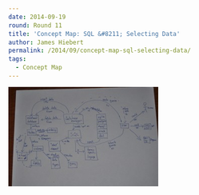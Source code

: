 ```yaml
---
date: 2014-09-19
round: Round 11
title: 'Concept Map: SQL &#8211; Selecting Data'
author: James Hiebert
permalink: /2014/09/concept-map-sql-selecting-data/
tags:
  - Concept Map
---
```

<p><a href="/uploads/2014/09/concept_map1.jpg"><a href="/uploads/2014/09/DSC_0035.jpg"><img class="alignnone size-medium wp-image-8932" alt="SQL conectp map (revised)" src="/uploads/2014/09/DSC_0035-300x199.jpg" width="300" height="199" /></a></a></p>
